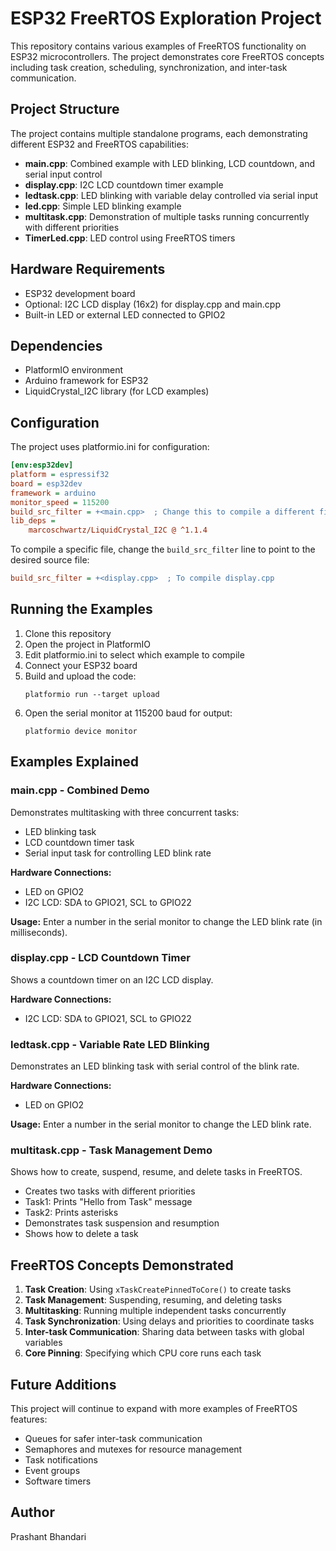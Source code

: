 # ESP32 FreeRTOS Exploration Project

This repository contains various examples of FreeRTOS functionality on ESP32 microcontrollers. The project demonstrates core FreeRTOS concepts including task creation, scheduling, synchronization, and inter-task communication.

## Project Structure

The project contains multiple standalone programs, each demonstrating different ESP32 and FreeRTOS capabilities:

- **main.cpp**: Combined example with LED blinking, LCD countdown, and serial input control
- **display.cpp**: I2C LCD countdown timer example
- **ledtask.cpp**: LED blinking with variable delay controlled via serial input
- **led.cpp**: Simple LED blinking example
- **multitask.cpp**: Demonstration of multiple tasks running concurrently with different priorities
- **TimerLed.cpp**: LED control using FreeRTOS timers

## Hardware Requirements

- ESP32 development board
- Optional: I2C LCD display (16x2) for display.cpp and main.cpp
- Built-in LED or external LED connected to GPIO2

## Dependencies

- PlatformIO environment
- Arduino framework for ESP32
- LiquidCrystal_I2C library (for LCD examples)

## Configuration

The project uses platformio.ini for configuration:

```ini
[env:esp32dev]
platform = espressif32
board = esp32dev
framework = arduino
monitor_speed = 115200
build_src_filter = +<main.cpp>  ; Change this to compile a different file
lib_deps = 
    marcoschwartz/LiquidCrystal_I2C @ ^1.1.4
```

To compile a specific file, change the `build_src_filter` line to point to the desired source file:

```ini
build_src_filter = +<display.cpp>  ; To compile display.cpp
```

## Running the Examples

1. Clone this repository
2. Open the project in PlatformIO
3. Edit platformio.ini to select which example to compile
4. Connect your ESP32 board
5. Build and upload the code:
   ```
   platformio run --target upload
   ```
6. Open the serial monitor at 115200 baud for output:
   ```
   platformio device monitor
   ```

## Examples Explained

### main.cpp - Combined Demo

Demonstrates multitasking with three concurrent tasks:
- LED blinking task
- LCD countdown timer task
- Serial input task for controlling LED blink rate

**Hardware Connections:**
- LED on GPIO2
- I2C LCD: SDA to GPIO21, SCL to GPIO22

**Usage:**
Enter a number in the serial monitor to change the LED blink rate (in milliseconds).

### display.cpp - LCD Countdown Timer

Shows a countdown timer on an I2C LCD display.

**Hardware Connections:**
- I2C LCD: SDA to GPIO21, SCL to GPIO22

### ledtask.cpp - Variable Rate LED Blinking

Demonstrates an LED blinking task with serial control of the blink rate.

**Hardware Connections:**
- LED on GPIO2

**Usage:**
Enter a number in the serial monitor to change the LED blink rate.

### multitask.cpp - Task Management Demo

Shows how to create, suspend, resume, and delete tasks in FreeRTOS.

- Creates two tasks with different priorities
- Task1: Prints "Hello from Task" message
- Task2: Prints asterisks
- Demonstrates task suspension and resumption
- Shows how to delete a task

## FreeRTOS Concepts Demonstrated

1. **Task Creation**: Using `xTaskCreatePinnedToCore()` to create tasks
2. **Task Management**: Suspending, resuming, and deleting tasks
3. **Multitasking**: Running multiple independent tasks concurrently
4. **Task Synchronization**: Using delays and priorities to coordinate tasks
5. **Inter-task Communication**: Sharing data between tasks with global variables
6. **Core Pinning**: Specifying which CPU core runs each task

## Future Additions

This project will continue to expand with more examples of FreeRTOS features:
- Queues for safer inter-task communication
- Semaphores and mutexes for resource management
- Task notifications
- Event groups
- Software timers

## Author

Prashant Bhandari